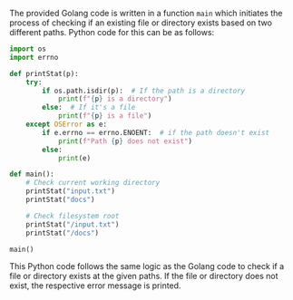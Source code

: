 The provided Golang code is written in a function `main` which initiates the process of checking if an existing file or directory exists based on two different paths. Python code for this can be as follows:

```python
import os
import errno

def printStat(p):
    try:
        if os.path.isdir(p):  # If the path is a directory
            print(f"{p} is a directory")
        else:  # If it's a file
            print(f"{p} is a file")
    except OSError as e:
        if e.errno == errno.ENOENT:  # if the path doesn't exist
            print(f"Path {p} does not exist")
        else:
            print(e)

def main():
    # Check current working directory
    printStat("input.txt") 
    printStat("docs")

    # Check filesystem root
    printStat("/input.txt") 
    printStat("/docs")

main()
```
This Python code follows the same logic as the Golang code to check if a file or directory exists at the given paths. If the file or directory does not exist, the respective error message is printed.
